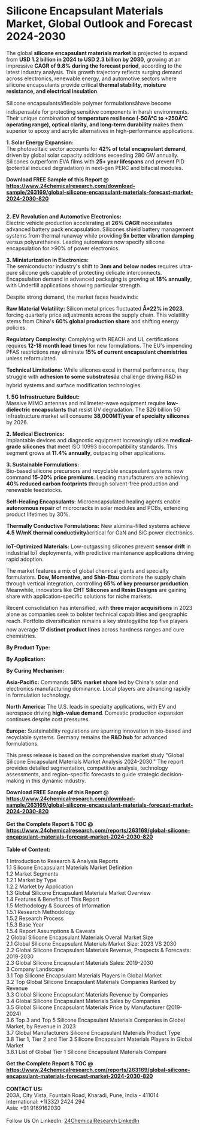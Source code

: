 <h1>Silicone Encapsulant Materials Market, Global Outlook and Forecast 2024-2030</h1><p>The global <strong>silicone encapsulant materials market</strong> is projected to expand from <strong>USD 1.2 billion in 2024 to USD 2.3 billion by 2030</strong>, growing at an impressive <strong>CAGR of 9.8% during the forecast period</strong>, according to the latest industry analysis. This growth trajectory reflects surging demand across electronics, renewable energy, and automotive sectors where silicone encapsulants provide critical <strong>thermal stability, moisture resistance, and electrical insulation</strong>.</p><p>Silicone encapsulantsâflexible polymer formulationsâhave become indispensable for protecting sensitive components in harsh environments. Their unique combination of <strong>temperature resilience (-50Â°C to +250Â°C operating range), optical clarity, and long-term durability</strong> makes them superior to epoxy and acrylic alternatives in high-performance applications.</p><p><strong>1. Solar Energy Expansion:</strong><br>
The photovoltaic sector accounts for <strong>42% of total encapsulant demand</strong>, driven by global solar capacity additions exceeding 280 GW annually. Silicones outperform EVA films with <strong>25+ year lifespans</strong> and prevent PID (potential induced degradation) in next-gen PERC and bifacial modules.</p><div><b>Download FREE Sample of this Report @ 
            <a href="https://www.24chemicalresearch.com/download-sample/263169/global-silicone-encapsulant-materials-forecast-market-2024-2030-820">
            https://www.24chemicalresearch.com/download-sample/263169/global-silicone-encapsulant-materials-forecast-market-2024-2030-820</a></b></div><br><p><strong>2. EV Revolution and Automotive Electronics:</strong><br>
Electric vehicle production accelerating at <strong>26% CAGR</strong> necessitates advanced battery pack encapsulation. Silicones shield battery management systems from thermal runaway while providing <strong>5x better vibration damping</strong> versus polyurethanes. Leading automakers now specify silicone encapsulation for &gt;90% of power electronics.</p><p><strong>3. Miniaturization in Electronics:</strong><br>
The semiconductor industry's shift to <strong>3nm and below nodes</strong> requires ultra-pure silicone gels capable of protecting delicate interconnects. Encapsulation demand in advanced packaging is growing at <strong>18% annually</strong>, with Underfill applications showing particular strength.</p><p>Despite strong demand, the market faces headwinds:</p><p><strong>Raw Material Volatility:</strong> Silicon metal prices fluctuated <strong>Â±22% in 2023</strong>, forcing quarterly price adjustments across the supply chain. This volatility stems from China's <strong>60% global production share</strong> and shifting energy policies.</p><p><strong>Regulatory Complexity:</strong> Complying with REACH and UL certifications requires <strong>12-18 month lead times</strong> for new formulations. The EU's impending PFAS restrictions may eliminate <strong>15% of current encapsulant chemistries</strong> unless reformulated.</p><p><strong>Technical Limitations:</strong> While silicones excel in thermal performance, they struggle with <strong>adhesion to some substrates</strong>âa challenge driving R&amp;D in hybrid systems and surface modification technologies.</p><p><strong>1. 5G Infrastructure Buildout:</strong><br>
Massive MIMO antennas and millimeter-wave equipment require <strong>low-dielectric encapsulants</strong> that resist UV degradation. The $26 billion 5G infrastructure market will consume <strong>38,000MT/year of specialty silicones</strong> by 2026.</p><p><strong>2. Medical Electronics:</strong><br>
Implantable devices and diagnostic equipment increasingly utilize <strong>medical-grade silicones</strong> that meet ISO 10993 biocompatibility standards. This segment grows at <strong>11.4% annually</strong>, outpacing other applications.</p><p><strong>3. Sustainable Formulations:</strong><br>
Bio-based silicone precursors and recyclable encapsulant systems now command <strong>15-20% price premiums</strong>. Leading manufacturers are achieving <strong>40% reduced carbon footprints</strong> through solvent-free production and renewable feedstocks.</p><p><strong>Self-Healing Encapsulants:</strong> Microencapsulated healing agents enable <strong>autonomous repair</strong> of microcracks in solar modules and PCBs, extending product lifetimes by 30%.</p><p><strong>Thermally Conductive Formulations:</strong> New alumina-filled systems achieve <strong>4.5 W/mK thermal conductivity</strong>âcritical for GaN and SiC power electronics.</p><p><strong>IoT-Optimized Materials:</strong> Low-outgassing silicones prevent <strong>sensor drift</strong> in industrial IoT deployments, with predictive maintenance applications driving rapid adoption.</p><p>The market features a mix of global chemical giants and specialty formulators. <strong>Dow, Momentive, and Shin-Etsu</strong> dominate the supply chain through vertical integration, controlling <strong>65% of key precursor production</strong>. Meanwhile, innovators like <strong>CHT Silicones and Resin Designs</strong> are gaining share with application-specific solutions for niche markets.</p><p>Recent consolidation has intensified, with <strong>three major acquisitions</strong> in 2023 alone as companies seek to bolster technical capabilities and geographic reach. Portfolio diversification remains a key strategyâthe top five players now average <strong>17 distinct product lines</strong> across hardness ranges and cure chemistries.</p><p><strong>By Product Type:</strong></p><p><strong>By Application:</strong></p><p><strong>By Curing Mechanism:</strong></p><p><strong>Asia-Pacific:</strong> Commands <strong>58% market share</strong> led by China's solar and electronics manufacturing dominance. Local players are advancing rapidly in formulation technology.</p><p><strong>North America:</strong> The U.S. leads in specialty applications, with EV and aerospace driving <strong>high-value demand</strong>. Domestic production expansion continues despite cost pressures.</p><p><strong>Europe:</strong> Sustainability regulations are spurring innovation in bio-based and recyclable systems. Germany remains the <strong>R&amp;D hub</strong> for advanced formulations.</p><p>This press release is based on the comprehensive market study "Global Silicone Encapsulant Materials Market Analysis 2024-2030." The report provides detailed segmentation, competitive analysis, technology assessments, and region-specific forecasts to guide strategic decision-making in this dynamic industry.</p><div><b>Download FREE Sample of this Report @ 
            <a href="https://www.24chemicalresearch.com/download-sample/263169/global-silicone-encapsulant-materials-forecast-market-2024-2030-820">
            https://www.24chemicalresearch.com/download-sample/263169/global-silicone-encapsulant-materials-forecast-market-2024-2030-820</a></b></div><br><div><b>Get the Complete Report & TOC @ 
            <a href="https://www.24chemicalresearch.com/reports/263169/global-silicone-encapsulant-materials-forecast-market-2024-2030-820">
            https://www.24chemicalresearch.com/reports/263169/global-silicone-encapsulant-materials-forecast-market-2024-2030-820</a></b></div><br>
            <b>Table of Content:</b><p>1 Introduction to Research & Analysis Reports<br />
    1.1 Silicone Encapsulant Materials Market Definition<br />
    1.2 Market Segments<br />
        1.2.1 Market by Type<br />
        1.2.2 Market by Application<br />
    1.3 Global Silicone Encapsulant Materials Market Overview<br />
    1.4 Features & Benefits of This Report<br />
    1.5 Methodology & Sources of Information<br />
        1.5.1 Research Methodology<br />
        1.5.2 Research Process<br />
        1.5.3 Base Year<br />
        1.5.4 Report Assumptions & Caveats<br />
2 Global Silicone Encapsulant Materials Overall Market Size<br />
    2.1 Global Silicone Encapsulant Materials Market Size: 2023 VS 2030<br />
    2.2 Global Silicone Encapsulant Materials Revenue, Prospects & Forecasts: 2019-2030<br />
    2.3 Global Silicone Encapsulant Materials Sales: 2019-2030<br />
3 Company Landscape<br />
    3.1 Top Silicone Encapsulant Materials Players in Global Market<br />
    3.2 Top Global Silicone Encapsulant Materials Companies Ranked by Revenue<br />
    3.3 Global Silicone Encapsulant Materials Revenue by Companies<br />
    3.4 Global Silicone Encapsulant Materials Sales by Companies<br />
    3.5 Global Silicone Encapsulant Materials Price by Manufacturer (2019-2024)<br />
    3.6 Top 3 and Top 5 Silicone Encapsulant Materials Companies in Global Market, by Revenue in 2023<br />
    3.7 Global Manufacturers Silicone Encapsulant Materials Product Type<br />
    3.8 Tier 1, Tier 2 and Tier 3 Silicone Encapsulant Materials Players in Global Market<br />
        3.8.1 List of Global Tier 1 Silicone Encapsulant Materials Compani</p><div><b>Get the Complete Report & TOC @ 
            <a href="https://www.24chemicalresearch.com/reports/263169/global-silicone-encapsulant-materials-forecast-market-2024-2030-820">
            https://www.24chemicalresearch.com/reports/263169/global-silicone-encapsulant-materials-forecast-market-2024-2030-820</a></b></div><br><b>CONTACT US:</b><br>
            203A, City Vista, Fountain Road, Kharadi, Pune, India - 411014<br>
            International: +1(332) 2424 294<br>
            Asia: +91 9169162030 <br><br>
            Follow Us On LinkedIn: <a href="https://www.linkedin.com/company/24chemicalresearch/">24ChemicalResearch LinkedIn</a>